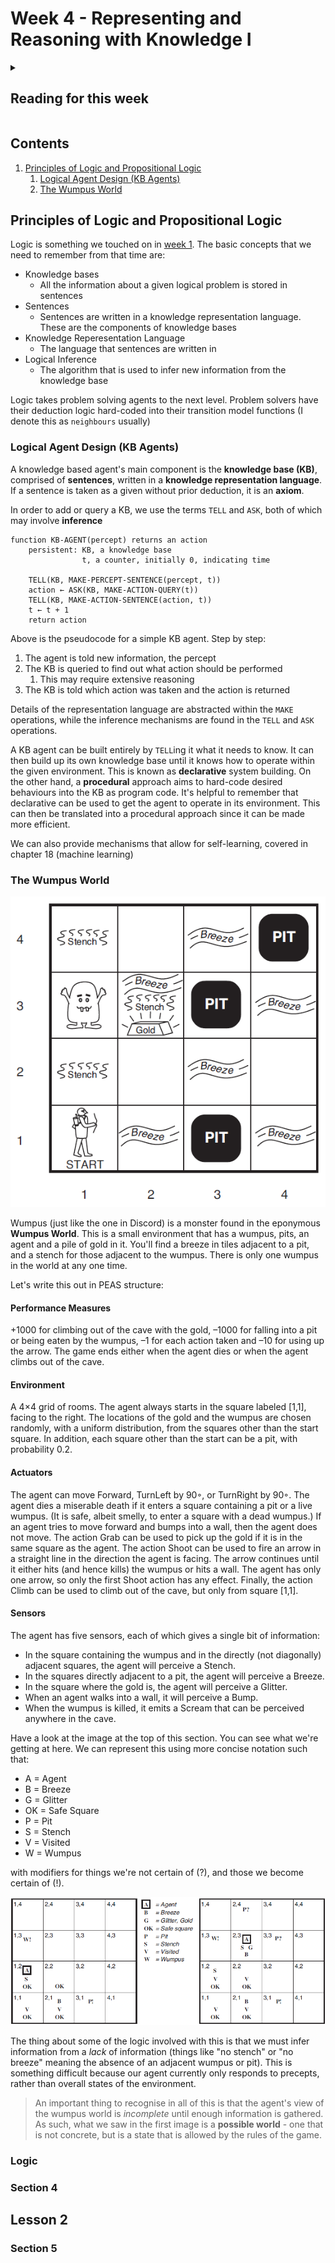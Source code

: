 # Week 4 - Representing and Reasoning with Knowledge I

<details><summary><h2>Reading for this week</h2></summary>

## Required Reading

### Lesson 1

Chapter 7, Section 7.2 of Artificial Intelligence: A Modern Approach

Chapter 7, Section 7.3 of Artificial Intelligence: A Modern Approach

Chapter 7, Section 7.4 of Artificial Intelligence: A Modern Approach

### Lesson 2

Chapter 7, Section 7.5.2 of Artificial Intelligence: A Modern Approach

Chapter 7, Section 7.5.3 of Artificial Intelligence: A Modern Approach

Chapter 7, Section 7.5.4 of Artificial Intelligence: A Modern Approach

## Optional Reading

Chapter 8 of Artificial Intelligence: A Modern Approach

This is a whole chapter so only have a look through it. It should be useful in applying first-order logic to different domains. Good for when propositional logic (introduced here) is too large to fit in a computer.

</details>

## Contents

1. [Principles of Logic and Propositional Logic](#principles-of-logic-and-propositional-logic)
    1. [Logical Agent Design (KB Agents)](#logical-agent-design-kb-agents)
    2. [The Wumpus World](#the-wumpus-world)

## Principles of Logic and Propositional Logic

Logic is something we touched on in [week 1](../Week%201%20-%20Introduction%20to%20Artificial%20Intelligence%20-%20uniformed%20search%20strategies/README.md#logic-solvers). The basic concepts that we need to remember from that time are:

- Knowledge bases
  - All the information about a given logical problem is stored in sentences
- Sentences
  - Sentences are written in a knowledge representation language. These are the components of knowledge bases
- Knowledge Reperesentation Language
  - The language that sentences are written in
- Logical Inference
  - The algorithm that is used to infer new information from the knowledge base

Logic takes problem solving agents to the next level. Problem solvers have their deduction logic hard-coded into their transition model functions (I denote this as `neighbours` usually)

### Logical Agent Design (KB Agents)

A knowledge based agent's main component is the **knowledge base (KB)**, comprised of **sentences**, written in a **knowledge representation language**. If a sentence is taken as a given without prior deduction, it is an **axiom**.

In order to add or query a KB, we use the terms `TELL` and `ASK`, both of which may involve **inference**

```pseudo
function KB-AGENT(percept) returns an action
    persistent: KB, a knowledge base
                t, a counter, initially 0, indicating time
    
    TELL(KB, MAKE-PERCEPT-SENTENCE(percept, t))
    action ← ASK(KB, MAKE-ACTION-QUERY(t))
    TELL(KB, MAKE-ACTION-SENTENCE(action, t))
    t ← t + 1
    return action
```

Above is the pseudocode for a simple KB agent. Step by step:

1. The agent is told new information, the percept
2. The KB is queried to find out what action should be performed
    1. This may require extensive reasoning
3. The KB is told which action was taken and the action is returned

Details of the representation language are abstracted within the `MAKE` operations, while the inference mechanisms are found in the `TELL` and `ASK` operations.

A KB agent can be built entirely by `TELL`ing it what it needs to know. It can then build up its own knowledge base until it knows how to operate within the given environment. This is known as **declarative** system building. On the other hand, a **procedural** approach aims to hard-code desired behaviours into the KB as program code. It's helpful to remember that declarative can be used to get the agent to operate in its environment. This can then be translated into a procedural approach since it can be made more efficient.

We can also provide mechanisms that allow for self-learning, covered in chapter 18 (machine learning)

### The Wumpus World

![Wumpus World](wumpus_world.png)

Wumpus (just like the one in Discord) is a monster found in the eponymous **Wumpus World**. This is a small environment that has a wumpus, pits, an agent and a pile of gold in it. You'll find a breeze in tiles adjacent to a pit, and a stench for those adjacent to the wumpus. There is only one wumpus in the world at any one time.

Let's write this out in PEAS structure:

#### Performance Measures

+1000 for climbing out of the cave with the gold, –1000 for falling into a pit or being eaten by the wumpus, –1 for each action taken and –10 for using up the arrow. The game ends either when the agent dies or when the agent climbs out of the cave.

#### Environment

A 4×4 grid of rooms. The agent always starts in the square labeled [1,1], facing to the right. The locations of the gold and the wumpus are chosen randomly, with a uniform distribution, from the squares other than the start square. In addition, each square other than the start can be a pit, with probability 0.2.

#### Actuators

The agent can move Forward, TurnLeft by 90◦, or TurnRight by 90◦. The agent dies a miserable death if it enters a square containing a pit or a live wumpus. (It is safe, albeit smelly, to enter a square with a dead wumpus.) If an agent tries to move forward and bumps into a wall, then the agent does not move. The action Grab can be used to pick up the gold if it is in the same square as the agent. The action Shoot can be used to fire an arrow in a straight line in the direction the agent is facing. The arrow continues until it either hits (and hence kills) the wumpus or hits a wall. The agent has only one arrow, so only the first Shoot action has any effect. Finally, the action Climb can be used to climb out of the cave, but only from square [1,1].

#### Sensors

The agent has five sensors, each of which gives a single bit of information:

- In the square containing the wumpus and in the directly (not diagonally) adjacent squares, the agent will perceive a Stench.
- In the squares directly adjacent to a pit, the agent will perceive a Breeze.
- In the square where the gold is, the agent will perceive a Glitter.
- When an agent walks into a wall, it will perceive a Bump.
- When the wumpus is killed, it emits a Scream that can be perceived anywhere in the cave.

Have a look at the image at the top of this section. You can see what we're getting at here. We can represent this using more concise notation such that:

- A = Agent
- B = Breeze
- G = Glitter
- OK = Safe Square
- P = Pit
- S = Stench
- V = Visited
- W = Wumpus

with modifiers for things we're not certain of (?), and those we become certain of (!).

![Wumpus Notated](wumpus_notation.png)

The thing about some of the logic involved with this is that we must infer information from a *lack* of information (things like "no stench" or "no breeze" meaning the absence of an adjacent wumpus or pit). This is something difficult because our agent currently only responds to precepts, rather than overall states of the environment.

> An important thing to recognise in all of this is that the agent's view of the wumpus world is *incomplete* until enough information is gathered. As such, what we saw in the first image is a **possible world** - one that is not concrete, but is a state that is allowed by the rules of the game.

### Logic

### Section 4

## Lesson 2

### Section 5

